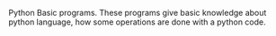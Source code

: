 Python Basic programs. These programs give basic knowledge about python language, how some operations are done with a python code.
